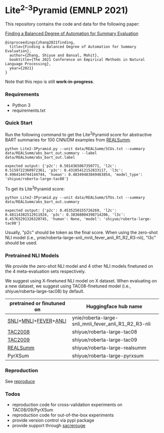 # Lite<sup>2-3</sup>Pyramid (EMNLP 2021)

This repository contains the code and data for the following paper:

[Finding a Balanced Degree of Automation for Summary Evaluation](https://arxiv.org/abs/2109.11503)

```
@inproceedings{zhang2021finding,
  title={Finding a Balanced Degree of Automation for Summary Evaluation},
  author={Zhang, Shiyue and Bansal, Mohit},
  booktitle={The 2021 Conference on Empirical Methods in Natural Language Processing},
  year={2021}
}
```
Note that this repo is still **work-in-progress**.

### Requirements

* Python 3
* requirements.txt

### Quick Start
Run the following command to get the Lite<sup>2</sup>Pyramid score for abstractive BART summaries 
for 100 CNN/DM examples from [REALSumm](https://github.com/neulab/REALSumm). 
```
python Lite2-3Pyramid.py --unit data/REALSumm/SCUs.txt --summary data/REALSumm/abs_bart_out.summary --label data/REALSumm/abs_bart_out.label

expected output: {'p2c': 0.5014365067350771, 'l2c': 0.5159722360972361, 'p3c': 0.43105412152833117, 'l3c': 0.4964144744144744, 'human': 0.48349483849483854, 'model_type': 'shiyue/roberta-large-tac08'}
```

To get its Lite<sup>3</sup>Pyramid score:
```
python Lite2-3Pyramid.py --unit data/REALSumm/STUs.txt --summary data/REALSumm/abs_bart_out.summary

expected output: {'p2c': 0.4535250155726269, 'l2c': 0.48114382512911924, 'p3c': 0.38368004398714206, 'l3c': 0.45765291326320745, 'human': None, 'model': 'shiyue/roberta-large-tac08'}
```

Usually, "p2c" should be token as the final score.
When using the zero-shot NLI model (i.e., ynie/roberta-large-snli_mnli_fever_anli_R1_R2_R3-nli), 
"l3c" should be used. 

### Pretrained NLI Models
We provide the zero-shot NLI model and 4 other NLI models 
finetuned on the 4 meta-evaluation sets respectively. 

We suggest using X-finetuned NLI model on X dataset. When evaluating on a new dataset, 
we suggest using TAC08-finetuned model (i.e., shiyue/roberta-large-tac08) by default.

| pretrained or finutuned on | Huggingface hub name|
| ------------- | ----------- |
|  [SNLI](https://nlp.stanford.edu/projects/snli/)+[MNLI](https://cims.nyu.edu/~sbowman/multinli/)+[FEVER](https://github.com/easonnie/combine-FEVER-NSMN/blob/master/other_resources/nli_fever.md)+[ANLI](https://github.com/facebookresearch/anli)  | ynie/roberta-large-snli_mnli_fever_anli_R1_R2_R3-nli |
|  [TAC2008](https://tac.nist.gov/2008/summarization/update.summ.08.guidelines.html)  | shiyue/roberta-large-tac08 |
|  [TAC2009](https://tac.nist.gov/2009/Summarization/update.summ.09.guidelines.html)  | shiyue/roberta-large-tac09 |
|  [REALSumm](https://github.com/neulab/REALSumm)  | shiyue/roberta-large-realsumm |
|  PyrXSum  | shiyue/roberta-large-pyrxsum |

### Reproduction
See [reproduce](reproduce)

### Todos
* reproduction code for cross-validation experiments on TAC08/09/PyrXSum
* reproduction code for out-of-the-box experiments
* provide version control via pypi package
* provide support through [sacrerouge](https://github.com/danieldeutsch/sacrerouge)






